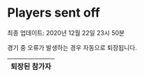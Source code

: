 # Players sent off
최종 업데이트: 2020년 12월 22일 23시 50분


경기 중 오류가 발생하는 경우 자동으로 퇴장됩니다.


| 퇴장된 참가자 |
|:---:|